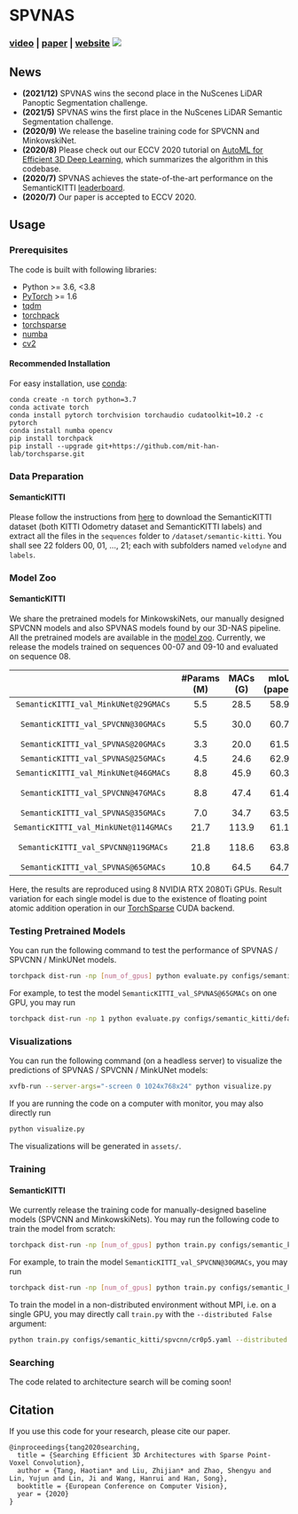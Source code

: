 # SPVNAS

### [video](https://youtu.be/zzJR07LMXxs) | [paper](https://arxiv.org/abs/2007.16100) | [website](http://spvnas.mit.edu/) [![](https://colab.research.google.com/assets/colab-badge.svg)](https://colab.research.google.com/github/mit-han-lab/spvnas/blob/master/tutorial.ipynb)

## News

* **(2021/12)** SPVNAS wins the second place in the NuScenes LiDAR Panoptic Segmentation challenge.
* **(2021/5)** SPVNAS wins the first place in the NuScenes LiDAR Semantic Segmentation challenge.
* **(2020/9)** We release the baseline training code for SPVCNN and MinkowskiNet.
* **(2020/8)** Please check out our ECCV 2020 tutorial on [AutoML for Efficient 3D Deep Learning](https://www.youtube.com/watch?v=zzJR07LMXxs), which summarizes the algorithm in this codebase.
* **(2020/7)** SPVNAS achieves the state-of-the-art performance on the SemanticKITTI [leaderboard](http://semantic-kitti.org/tasks.html#semseg).
* **(2020/7)** Our paper is accepted to ECCV 2020.

## Usage

### Prerequisites

The code is built with following libraries:

- Python >= 3.6, \<3.8
- [PyTorch](https://github.com/pytorch/pytorch) >= 1.6
- [tqdm](https://github.com/tqdm/tqdm)
- [torchpack](https://github.com/mit-han-lab/torchpack)
- [torchsparse](https://github.com/mit-han-lab/torchsparse)
- [numba](http://numba.pydata.org/)
- [cv2](https://github.com/opencv/opencv)

#### Recommended Installation

For easy installation, use [conda](https://docs.conda.io/projects/conda/en/latest/):

```
conda create -n torch python=3.7
conda activate torch
conda install pytorch torchvision torchaudio cudatoolkit=10.2 -c pytorch
conda install numba opencv
pip install torchpack
pip install --upgrade git+https://github.com/mit-han-lab/torchsparse.git
```

### Data Preparation

#### SemanticKITTI

Please follow the instructions from [here](http://www.semantic-kitti.org) to download the SemanticKITTI dataset (both KITTI Odometry dataset and SemanticKITTI labels) and extract all the files in the `sequences` folder to `/dataset/semantic-kitti`. You shall see 22 folders 00, 01, …, 21; each with subfolders named `velodyne` and `labels`.

### Model Zoo

#### SemanticKITTI

We share the pretrained models for MinkowskiNets, our manually designed SPVCNN models and also SPVNAS models found by our 3D-NAS pipeline. All the pretrained models are available in the [model zoo](model_zoo.py). Currently, we release the models trained on sequences 00-07 and 09-10 and evaluated on sequence 08.

|                                       | #Params (M) | MACs (G) | mIoU (paper) | mIoU (reprod.) |
| :-----------------------------------: | :---------: | :------: | :----------: | :------------: |
| `SemanticKITTI_val_MinkUNet@29GMACs`  |     5.5     |   28.5   |     58.9     |      59.3      |
|  `SemanticKITTI_val_SPVCNN@30GMACs`   |     5.5     |   30.0   |     60.7     |   60.8 ± 0.5   |
|  `SemanticKITTI_val_SPVNAS@20GMACs`   |     3.3     |   20.0   |     61.5     |       -        |
|  `SemanticKITTI_val_SPVNAS@25GMACs`   |     4.5     |   24.6   |     62.9     |       -        |
| `SemanticKITTI_val_MinkUNet@46GMACs`  |     8.8     |   45.9   |     60.3     |      60.0      |
|  `SemanticKITTI_val_SPVCNN@47GMACs`   |     8.8     |   47.4   |     61.4     |   61.5 ± 0.2   |
|  `SemanticKITTI_val_SPVNAS@35GMACs`   |     7.0     |   34.7   |     63.5     |       -        |
| `SemanticKITTI_val_MinkUNet@114GMACs` |    21.7     |  113.9   |     61.1     |      61.9      |
|  `SemanticKITTI_val_SPVCNN@119GMACs`  |    21.8     |  118.6   |     63.8     |   63.7 ± 0.4   |
|  `SemanticKITTI_val_SPVNAS@65GMACs`   |    10.8     |   64.5   |     64.7     |       -        |

Here, the results are reproduced using 8 NVIDIA RTX 2080Ti GPUs. Result variation for each single model is due to the existence of floating point atomic addition operation in our [TorchSparse](https://github.com/mit-han-lab/torchsparse) CUDA backend.

### Testing Pretrained Models

You can run the following command to test the performance of SPVNAS / SPVCNN / MinkUNet models.

```bash
torchpack dist-run -np [num_of_gpus] python evaluate.py configs/semantic_kitti/default.yaml --name [num_of_net]
```

For example, to test the model `SemanticKITTI_val_SPVNAS@65GMACs` on one GPU, you may run

```bash
torchpack dist-run -np 1 python evaluate.py configs/semantic_kitti/default.yaml --name SemanticKITTI_val_SPVNAS@65GMACs
```

### Visualizations

You can run the following command (on a headless server) to visualize the predictions of SPVNAS / SPVCNN / MinkUNet models:

```bash
xvfb-run --server-args="-screen 0 1024x768x24" python visualize.py
```

If you are running the code on a computer with monitor, you may also directly run

```bash
python visualize.py
```

The visualizations will be generated in `assets/`.

### Training

#### SemanticKITTI

We currently release the training code for manually-designed baseline models (SPVCNN and MinkowskiNets). You may run the following code to train the model from scratch:

```bash
torchpack dist-run -np [num_of_gpus] python train.py configs/semantic_kitti/[model name]/[config name].yaml
```

For example, to train the model `SemanticKITTI_val_SPVCNN@30GMACs`, you may run

```bash
torchpack dist-run -np [num_of_gpus] python train.py configs/semantic_kitti/spvcnn/cr0p5.yaml
```

To train the model in a non-distributed environment without MPI, i.e. on a single GPU, you may directly call `train.py` with the `--distributed False` argument:

```bash
python train.py configs/semantic_kitti/spvcnn/cr0p5.yaml --distributed False
```

### Searching

The code related to architecture search will be coming soon!

## Citation

If you use this code for your research, please cite our paper.

```@inproceedings{
@inproceedings{tang2020searching,
  title = {Searching Efficient 3D Architectures with Sparse Point-Voxel Convolution},
  author = {Tang, Haotian* and Liu, Zhijian* and Zhao, Shengyu and Lin, Yujun and Lin, Ji and Wang, Hanrui and Han, Song},
  booktitle = {European Conference on Computer Vision},
  year = {2020}
}
```
